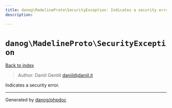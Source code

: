 ```yaml
---
title: danog\MadelineProto\SecurityException: Indicates a security error.
description: 

---
```

# `danog\MadelineProto\SecurityException`
[Back to index](../../index.md)

> Author: Daniil Gentili <daniil@daniil.it>  
  

Indicates a security error.  



---
Generated by [danog/phpdoc](https://phpdoc.daniil.it)
